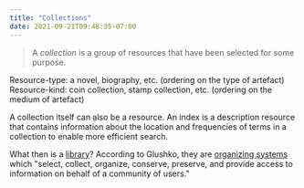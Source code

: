 ```yaml
---
title: "Collections"
date: 2021-09-21T09:48:35-07:00
---
```


> A _collection_ is a group of resources that have been selected for some purpose.

Resource-type: a novel, biography, etc. (ordering on the type of artefact)
Resource-kind: coin collection, stamp collection, etc. (ordering on the medium of artefact)

A collection itself can also be a resource. An index is a description resource that contains information about the location and frequencies of terms in a collection to enable more efficient search.

What then is a [library](thoughts/library.md)? According to Glushko, they are [organizing systems](thoughts/organizing%20system.md) which "select, collect, organize, conserve, preserve, and provide access to information on behalf of a community of users."

